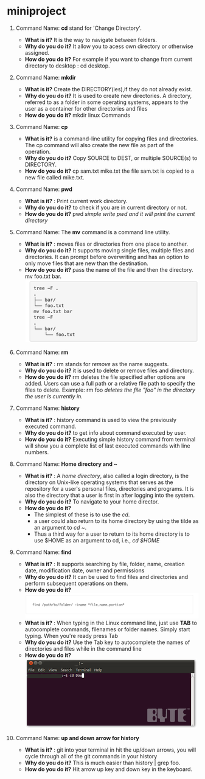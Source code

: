 # miniproject
1. Command Name: **cd** stand for  'Change Directory'. 
   * **What is it?** It is the way to navigate between folders. 
   * **Why do you do it?** It allow you to acess own directory or otherwise assigned. 
   * **How do you do it?** For example if you want to change from current directory to desktop : cd desktop. 

1. Command Name: **mkdir**
   * **What is it?** Create the DIRECTORY(ies),if they do not already exist. 
   * **Why do you do it?** It is used to create new directories. A directory, referred to as a folder in some operating systems, appears to the user as a container for other directories and files
   * **How do you do it?** mkdir linux Commands

1. Command Name: **cp** 
    * **What is it?** is a command-line utility for copying files and directories. The cp command will also create the new file as part of the operation. 
    * **Why do you do it?** Copy SOURCE to DEST, or multiple SOURCE(s) to DIRECTORY.
    * **How do you do it?** cp sam.txt mike.txt
   the file sam.txt is copied to a new file called mike.txt.

1. Command Name: **pwd** 
   * **What is it?** : Print current work directory.
   * **Why do you do it?** to check if you are in current directory or not.
   * **How do you do it?** pwd *simple write pwd and it will print the current directory*

1. Command Name: The **mv** command is a command line utility. 
   * **What is it?** : moves files or directories from one place to another. 
   * **Why do you do it?** It supports moving single files, multiple files and directories. It can prompt before overwriting and has an option to only move files that are new than the destination.
   * **How do you do it?** pass the name of the file and then the directory. mv foo.txt bar.
   ![GitHub Logo](/images/mv.png)
1. Command Name: **rm** 
   * **What is it?** : rm stands for *remove* as the name suggests.
   * **Why do you do it?** it is used to delete or remove files and directory.
   * **How do you do it?** rm deletes the file specified after options are added. Users can use a full path or a relative file path to specify the files to delete. Example: rm foo *deletes the file "foo" in the directory the user is currently in.*
1. Command Name: **history** 
   * **What is it?** : history command is used to view the previously executed command.
   * **Why do you do it?** to get info about command executed by user.
   * **How do you do it?** Executing simple history command from terminal will show you a complete list of last executed commands with line numbers.
1. Command Name: **Home directory and ~** 
   * **What is it?** : A *home directory*, also called a login directory, is the directory on Unix-like operating systems that serves as the repository for a user's personal files, directories and programs. It is also the directory that a user is first in after logging into the system.
   * **Why do you do it?** To navigate to your home director.
   * **How do you do it?** 
       * The simplest of these is to use the *cd*.
       * a user could also return to its home directory by using the tilde as an argument to 
       *cd ~*.
       * Thus a third way for a user to return to its home directory is to use $HOME as an argument to cd, i.e., *cd $HOME*
1. Command Name: **find** 
   * **What is it?** : It supports searching by file, folder, name, creation date, modification date, owner and permissions
   * **Why do you do it?** It can be used to find files and directories and perform subsequent operations on them.
   * **How do you do it?**
  ![GitHub Logo](/images/find.png)
   * **What is it?** : When typing in the Linux command line, just use **TAB** to autocomplete commands, filenames or folder names. Simply start typing. When you're ready press Tab
   * **Why do you do it?** Use the Tab key to autocomplete the names of directories and files while in the command line
   * **How do you do it?** 
  ![GitHub Logo](/images/tab.png)
1. Command Name: **up and down arrow for history** 
   * **What is it?** : git into your terminal in hit the up/down arrows, you will cycle through all of the git commands in your history
   * **Why do you do it?** This is much easier than history | grep foo.
   * **How do you do it?** Hit arrow up key  and down key in the keyboard.









 


